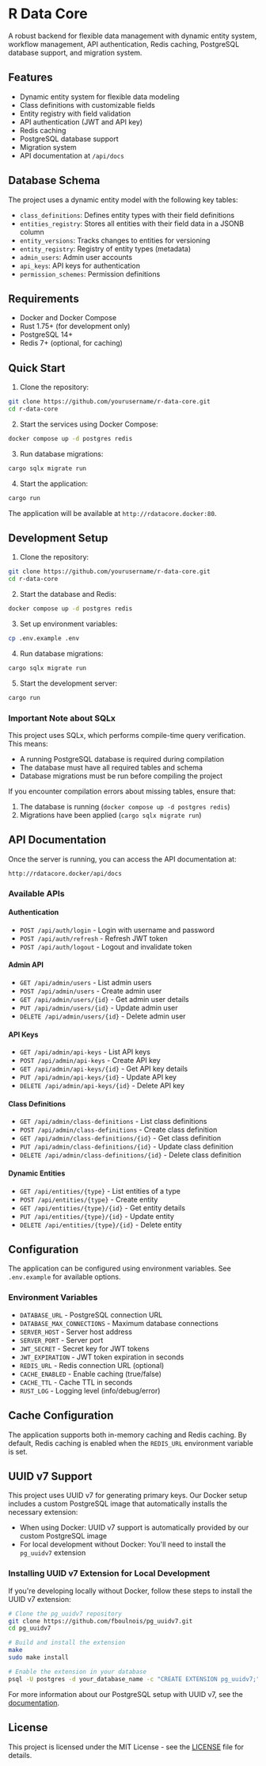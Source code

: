 # R Data Core

A robust backend for flexible data management with dynamic entity system, workflow management, API authentication, Redis caching, PostgreSQL database support, and migration system.

## Features

- Dynamic entity system for flexible data modeling
- Class definitions with customizable fields
- Entity registry with field validation
- API authentication (JWT and API key)
- Redis caching
- PostgreSQL database support
- Migration system
- API documentation at `/api/docs`

## Database Schema

The project uses a dynamic entity model with the following key tables:

- `class_definitions`: Defines entity types with their field definitions
- `entities_registry`: Stores all entities with their field data in a JSONB column
- `entity_versions`: Tracks changes to entities for versioning
- `entity_registry`: Registry of entity types (metadata)
- `admin_users`: Admin user accounts
- `api_keys`: API keys for authentication
- `permission_schemes`: Permission definitions

## Requirements

- Docker and Docker Compose
- Rust 1.75+ (for development only)
- PostgreSQL 14+
- Redis 7+ (optional, for caching)

## Quick Start

1. Clone the repository:
```bash
git clone https://github.com/yourusername/r-data-core.git
cd r-data-core
```

2. Start the services using Docker Compose:
```bash
docker compose up -d postgres redis
```

3. Run database migrations:
```bash
cargo sqlx migrate run
```

4. Start the application:
```bash
cargo run
```

The application will be available at `http://rdatacore.docker:80`.

## Development Setup

1. Clone the repository:
```bash
git clone https://github.com/yourusername/r-data-core.git
cd r-data-core
```

2. Start the database and Redis:
```bash
docker compose up -d postgres redis
```

3. Set up environment variables:
```bash
cp .env.example .env
```

4. Run database migrations:
```bash
cargo sqlx migrate run
```

5. Start the development server:
```bash
cargo run
```

### Important Note about SQLx

This project uses SQLx, which performs compile-time query verification. This means:
- A running PostgreSQL database is required during compilation
- The database must have all required tables and schema
- Database migrations must be run before compiling the project

If you encounter compilation errors about missing tables, ensure that:
1. The database is running (`docker compose up -d postgres redis`)
2. Migrations have been applied (`cargo sqlx migrate run`)

## API Documentation

Once the server is running, you can access the API documentation at:
```
http://rdatacore.docker/api/docs
```

### Available APIs

#### Authentication
- `POST /api/auth/login` - Login with username and password
- `POST /api/auth/refresh` - Refresh JWT token
- `POST /api/auth/logout` - Logout and invalidate token

#### Admin API
- `GET /api/admin/users` - List admin users
- `POST /api/admin/users` - Create admin user
- `GET /api/admin/users/{id}` - Get admin user details
- `PUT /api/admin/users/{id}` - Update admin user
- `DELETE /api/admin/users/{id}` - Delete admin user

#### API Keys
- `GET /api/admin/api-keys` - List API keys
- `POST /api/admin/api-keys` - Create API key
- `GET /api/admin/api-keys/{id}` - Get API key details
- `PUT /api/admin/api-keys/{id}` - Update API key
- `DELETE /api/admin/api-keys/{id}` - Delete API key

#### Class Definitions
- `GET /api/admin/class-definitions` - List class definitions
- `POST /api/admin/class-definitions` - Create class definition
- `GET /api/admin/class-definitions/{id}` - Get class definition
- `PUT /api/admin/class-definitions/{id}` - Update class definition
- `DELETE /api/admin/class-definitions/{id}` - Delete class definition

#### Dynamic Entities
- `GET /api/entities/{type}` - List entities of a type
- `POST /api/entities/{type}` - Create entity
- `GET /api/entities/{type}/{id}` - Get entity details
- `PUT /api/entities/{type}/{id}` - Update entity
- `DELETE /api/entities/{type}/{id}` - Delete entity

## Configuration

The application can be configured using environment variables. See `.env.example` for available options.

### Environment Variables

- `DATABASE_URL` - PostgreSQL connection URL
- `DATABASE_MAX_CONNECTIONS` - Maximum database connections
- `SERVER_HOST` - Server host address
- `SERVER_PORT` - Server port
- `JWT_SECRET` - Secret key for JWT tokens
- `JWT_EXPIRATION` - JWT token expiration in seconds
- `REDIS_URL` - Redis connection URL (optional)
- `CACHE_ENABLED` - Enable caching (true/false)
- `CACHE_TTL` - Cache TTL in seconds
- `RUST_LOG` - Logging level (info/debug/error)

## Cache Configuration

The application supports both in-memory caching and Redis caching. By default, Redis caching is enabled when the `REDIS_URL` environment variable is set.

## UUID v7 Support

This project uses UUID v7 for generating primary keys. Our Docker setup includes a custom PostgreSQL image that automatically installs the necessary extension:

- When using Docker: UUID v7 support is automatically provided by our custom PostgreSQL image
- For local development without Docker: You'll need to install the `pg_uuidv7` extension

### Installing UUID v7 Extension for Local Development

If you're developing locally without Docker, follow these steps to install the UUID v7 extension:

```bash
# Clone the pg_uuidv7 repository
git clone https://github.com/fboulnois/pg_uuidv7.git
cd pg_uuidv7

# Build and install the extension
make
sudo make install

# Enable the extension in your database
psql -U postgres -d your_database_name -c "CREATE EXTENSION pg_uuidv7;"
```

For more information about our PostgreSQL setup with UUID v7, see the [documentation](./docker/postgres/README.md).

## License

This project is licensed under the MIT License - see the [LICENSE](LICENSE) file for details. 
